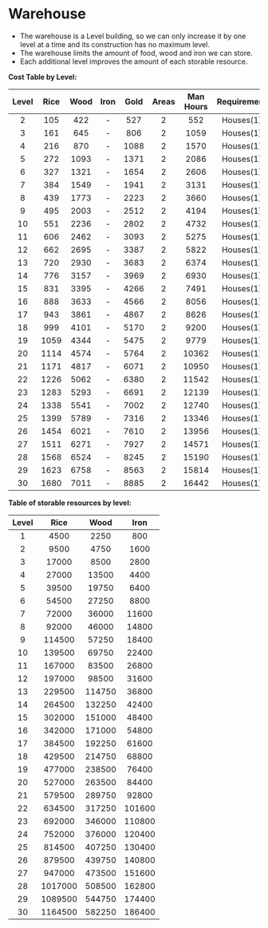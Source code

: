 # Warehouse

- The warehouse is a Level building, so we can only increase it by one level at a time and its construction has no maximum level.
- The warehouse limits the amount of food, wood and iron we can store.
- Each additional level improves the amount of each storable resource.

**Cost Table by Level:**

| Level | Rice  | Wood  | Iron  | Gold  | Areas | Man Hours | Requirement | Máx. level |
| :---: | :---: | :---: | :---: | :---: | :---: | :-------: | :---------: | :--------: |
|   2   |  105  |  422  |   -   |  527  |   2   |    552    |  Houses(1)  |     -      |
|   3   |  161  |  645  |   -   |  806  |   2   |   1059    |  Houses(1)  |     -      |
|   4   |  216  |  870  |   -   | 1088  |   2   |   1570    |  Houses(1)  |     -      |
|   5   |  272  | 1093  |   -   | 1371  |   2   |   2086    |  Houses(1)  |     -      |
|   6   |  327  | 1321  |   -   | 1654  |   2   |   2606    |  Houses(1)  |     -      |
|   7   |  384  | 1549  |   -   | 1941  |   2   |   3131    |  Houses(1)  |     -      |
|   8   |  439  | 1773  |   -   | 2223  |   2   |   3660    |  Houses(1)  |     -      |
|   9   |  495  | 2003  |   -   | 2512  |   2   |   4194    |  Houses(1)  |     -      |
|  10   |  551  | 2236  |   -   | 2802  |   2   |   4732    |  Houses(1)  |     -      |
|  11   |  606  | 2462  |   -   | 3093  |   2   |   5275    |  Houses(1)  |     -      |
|  12   |  662  | 2695  |   -   | 3387  |   2   |   5822    |  Houses(1)  |     -      |
|  13   |  720  | 2930  |   -   | 3683  |   2   |   6374    |  Houses(1)  |     -      |
|  14   |  776  | 3157  |   -   | 3969  |   2   |   6930    |  Houses(1)  |     -      |
|  15   |  831  | 3395  |   -   | 4266  |   2   |   7491    |  Houses(1)  |     -      |
|  16   |  888  | 3633  |   -   | 4566  |   2   |   8056    |  Houses(1)  |     -      |
|  17   |  943  | 3861  |   -   | 4867  |   2   |   8626    |  Houses(1)  |     -      |
|  18   |  999  | 4101  |   -   | 5170  |   2   |   9200    |  Houses(1)  |     -      |
|  19   | 1059  | 4344  |   -   | 5475  |   2   |   9779    |  Houses(1)  |     -      |
|  20   | 1114  | 4574  |   -   | 5764  |   2   |   10362   |  Houses(1)  |     -      |
|  21   | 1171  | 4817  |   -   | 6071  |   2   |   10950   |  Houses(1)  |     -      |
|  22   | 1226  | 5062  |   -   | 6380  |   2   |   11542   |  Houses(1)  |     -      |
|  23   | 1283  | 5293  |   -   | 6691  |   2   |   12139   |  Houses(1)  |     -      |
|  24   | 1338  | 5541  |   -   | 7002  |   2   |   12740   |  Houses(1)  |     -      |
|  25   | 1399  | 5789  |   -   | 7316  |   2   |   13346   |  Houses(1)  |     -      |
|  26   | 1454  | 6021  |   -   | 7610  |   2   |   13956   |  Houses(1)  |     -      |
|  27   | 1511  | 6271  |   -   | 7927  |   2   |   14571   |  Houses(1)  |     -      |
|  28   | 1568  | 6524  |   -   | 8245  |   2   |   15190   |  Houses(1)  |     -      |
|  29   | 1623  | 6758  |   -   | 8563  |   2   |   15814   |  Houses(1)  |     -      |
|  30   | 1680  | 7011  |   -   | 8885  |   2   |   16442   |  Houses(1)  |     -      |

**Table of storable resources by level:**

| Level |  Rice   |  Wood  |  Iron  |
| :---: | :-----: | :----: | :----: |
|   1   |  4500   |  2250  |  800   |
|   2   |  9500   |  4750  |  1600  |
|   3   |  17000  |  8500  |  2800  |
|   4   |  27000  | 13500  |  4400  |
|   5   |  39500  | 19750  |  6400  |
|   6   |  54500  | 27250  |  8800  |
|   7   |  72000  | 36000  | 11600  |
|   8   |  92000  | 46000  | 14800  |
|   9   | 114500  | 57250  | 18400  |
|  10   | 139500  | 69750  | 22400  |
|  11   | 167000  | 83500  | 26800  |
|  12   | 197000  | 98500  | 31600  |
|  13   | 229500  | 114750 | 36800  |
|  14   | 264500  | 132250 | 42400  |
|  15   | 302000  | 151000 | 48400  |
|  16   | 342000  | 171000 | 54800  |
|  17   | 384500  | 192250 | 61600  |
|  18   | 429500  | 214750 | 68800  |
|  19   | 477000  | 238500 | 76400  |
|  20   | 527000  | 263500 | 84400  |
|  21   | 579500  | 289750 | 92800  |
|  22   | 634500  | 317250 | 101600 |
|  23   | 692000  | 346000 | 110800 |
|  24   | 752000  | 376000 | 120400 |
|  25   | 814500  | 407250 | 130400 |
|  26   | 879500  | 439750 | 140800 |
|  27   | 947000  | 473500 | 151600 |
|  28   | 1017000 | 508500 | 162800 |
|  29   | 1089500 | 544750 | 174400 |
|  30   | 1164500 | 582250 | 186400 |